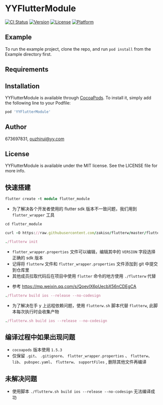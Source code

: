 # YYFlutterModule

[![CI Status](https://img.shields.io/travis/673697831/YYFlutterModule.svg?style=flat)](https://travis-ci.org/673697831/YYFlutterModule)
[![Version](https://img.shields.io/cocoapods/v/YYFlutterModule.svg?style=flat)](https://cocoapods.org/pods/YYFlutterModule)
[![License](https://img.shields.io/cocoapods/l/YYFlutterModule.svg?style=flat)](https://cocoapods.org/pods/YYFlutterModule)
[![Platform](https://img.shields.io/cocoapods/p/YYFlutterModule.svg?style=flat)](https://cocoapods.org/pods/YYFlutterModule)

## Example

To run the example project, clone the repo, and run `pod install` from the Example directory first.

## Requirements

## Installation

YYFlutterModule is available through [CocoaPods](https://cocoapods.org). To install
it, simply add the following line to your Podfile:

```ruby
pod 'YYFlutterModule'
```

## Author

673697831, ouzhirui@yy.com

## License

YYFlutterModule is available under the MIT license. See the LICENSE file for more info.

## 快速搭建

```ruby
flutter create -t module flutter_module
```

- 为了解决各个开发者使用的 flutter sdk 版本不一致问题，我们用到 `flutter_wrapper` 工具

```ruby
cd flutter_module
```

```ruby
curl -O https://raw.githubusercontent.com/zakiso/flutterw/master/flutterw && chmod 755 flutterw
```

```ruby
./flutterw init
```

- `flutter_wrapper.properties` 文件可以编辑，编辑其中的 `VERSION` 字段选择正确的 sdk 版本
- 记得将 `flutterw` 文件和 `flutter_wrapper.properties` 文件添加到 git 中提交到仓库里
- 其他成员拉取代码后在项目中使用 `flutter` 命令的地方使用 `./flutterw` 代替

* 参考 https://mp.weixin.qq.com/s/QoevlX6pUecbX56nCDEgCA

```ruby
./flutterw build ios --release --no-codesign
```

- 为了解决在手 y 上远程依赖问题，使用 `flutterw.sh` 脚本代替 `flutterw`, 此脚本每次执行时会收集产物

```ruby
./flutterw.sh build ios --release --no-codesign
```

## 编译过程中如果出现问题

- `cocoapods` 版本使用 `1.5.3`
- 仅保留 `.git`、 `.gitignore`、 `flutter_wrapper.properties` 、 `flutterw`、 `lib`、 `pubspec.yaml`、 `flutterw`、 `supportFiles` , 删除其他文件再编译

## 未解决问题

- 使用脚本 `./flutterw.sh build ios --release --no-codesign` 无法编译成功

